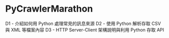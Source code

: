 # PyCrawlerMarathon

D1 - 介紹如何用 Python 處理常見的訊息來源
D2 - 使用 Python 解析存取 CSV 與 XML 等檔案內容
D3 - HTTP Server-Client 架構說明與利用 Python 存取 API

